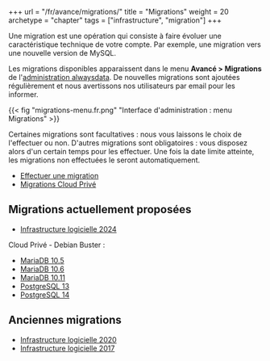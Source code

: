+++
url = "/fr/avance/migrations/"
title = "Migrations"
weight = 20
archetype = "chapter"
tags = ["infrastructure", "migration"]
+++

Une migration est une opération qui consiste à faire évoluer une caractéristique technique de votre compte. Par exemple, une migration vers une nouvelle version de MySQL.

Les migrations disponibles apparaissent dans le menu **Avancé > Migrations** de l'[administration alwaysdata](https://admin.alwaysdata.com). De nouvelles migrations sont ajoutées régulièrement et nous avertissons nos utilisateurs par email pour les informer.

{{< fig "migrations-menu.fr.png" "Interface d'administration : menu Migrations" >}}

Certaines migrations sont facultatives : nous vous laissons le choix de l'effectuer ou non. D'autres migrations sont obligatoires : vous disposez alors d'un certain temps pour les effectuer. Une fois la date limite atteinte, les migrations non effectuées le seront automatiquement.


- [Effectuer une migration](advanced/migrations/perform-migration)
- [Migrations Cloud Privé](advanced/migrations/vps-and-dedicated-migrations)


## Migrations actuellement proposées

* [Infrastructure logicielle 2024](advanced/migrations/2024-software-architecture)

Cloud Privé - Debian Buster :

- [MariaDB 10.5](advanced/migrations/mariadb-10_5)
- [MariaDB 10.6](advanced/migrations/mariadb-10_6)
- [MariaDB 10.11](advanced/migrations/mariadb-10_11)
- [PostgreSQL 13](advanced/migrations/postgresql-13)
- [PostgreSQL 14](advanced/migrations/postgresql-14)

## Anciennes migrations

* [Infrastructure logicielle 2020](advanced/migrations/2020-software-architecture)
* [Infrastructure logicielle 2017](advanced/migrations/2017-software-architecture)
